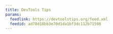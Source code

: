 ```yaml
---
title: DevTools Tips
params:
  feedlink: https://devtoolstips.org/feed.xml
  feedid: ad78d18bb3e70d1da1bf3dc112b71598
---
```

